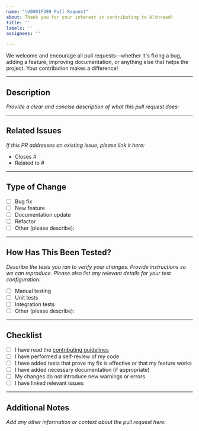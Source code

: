 ```yaml
---
name: "\U0001F389 Pull Request"
about: Thank you for your interest in contributing to Althread!
title: ''
labels: ''
assignees: ''

---
```


We welcome and encourage all pull requests—whether it's fixing a bug, adding a feature, improving documentation, or anything else that helps the project. Your contribution makes a difference!

---

## Description

_Provide a clear and concise description of what this pull request does:_

---

## Related Issues

_If this PR addresses an existing issue, please link it here:_

- Closes #
- Related to #

---

## Type of Change

- [ ] Bug fix
- [ ] New feature
- [ ] Documentation update
- [ ] Refactor
- [ ] Other (please describe):

---

## How Has This Been Tested?

_Describe the tests you ran to verify your changes. Provide instructions so we can reproduce. Please also list any relevant details for your test configuration:_

- [ ] Manual testing
- [ ] Unit tests
- [ ] Integration tests
- [ ] Other (please describe):

---

## Checklist

- [ ] I have read the [contributing guidelines](CONTRIBUTING.md)
- [ ] I have performed a self-review of my code
- [ ] I have added tests that prove my fix is effective or that my feature works
- [ ] I have added necessary documentation (if appropriate)
- [ ] My changes do not introduce new warnings or errors
- [ ] I have linked relevant issues

---

## Additional Notes

_Add any other information or context about the pull request here:_
